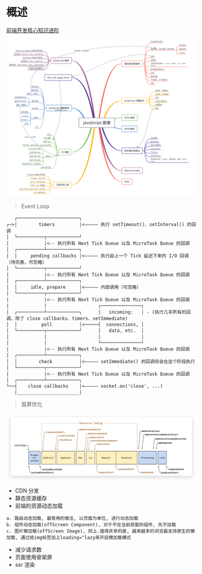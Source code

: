 # 概述

[前端开发核心知识进阶](https://gitbook.cn/gitchat/column/5c91c813968b1d64b1e08fde/topic/5c99bd37ccb24267c1d01ac7)

![知识图谱](../imgs/jsMap.png)

> Event Loop

```
   ┌───────────────────────┐
┌─>│        timers         │<————— 执行 setTimeout()、setInterval() 的回调
│  └──────────┬────────────┘
|             |<-- 执行所有 Next Tick Queue 以及 MicroTask Queue 的回调
│  ┌──────────┴────────────┐
│  │     pending callbacks │<————— 执行由上一个 Tick 延迟下来的 I/O 回调（待完善，可忽略）
│  └──────────┬────────────┘
|             |<-- 执行所有 Next Tick Queue 以及 MicroTask Queue 的回调
│  ┌──────────┴────────────┐
│  │     idle, prepare     │<————— 内部调用（可忽略）
│  └──────────┬────────────┘
|             |<-- 执行所有 Next Tick Queue 以及 MicroTask Queue 的回调
|             |                   ┌───────────────┐
│  ┌──────────┴────────────┐      │   incoming:   │ - (执行几乎所有的回调，除了 close callbacks、timers、setImmediate)
│  │         poll          │<─────┤  connections, │
│  └──────────┬────────────┘      │   data, etc.  │
│             |                   |               |
|             |                   └───────────────┘
|             |<-- 执行所有 Next Tick Queue 以及 MicroTask Queue 的回调
|  ┌──────────┴────────────┐
│  │        check          │<————— setImmediate() 的回调将会在这个阶段执行
│  └──────────┬────────────┘
|             |<-- 执行所有 Next Tick Queue 以及 MicroTask Queue 的回调
│  ┌──────────┴────────────┐
└──┤    close callbacks    │<————— socket.on('close', ...)
   |_______________________|
```

> 首屏优化

![performance](../imgs/performance.jpg)

- CDN 分发
- 静态资源缓存
- 前端的资源动态加载

```
a. 路由动态加载, 最常用的做法, 以页面为单位, 进行动态加载
b. 组件动态加载(offScreen Component), 对于不在当前视窗的组件, 先不加载
c. 图片懒加载(offScreen Image), 同上.值得庆幸的是, 越来越多的浏览器支持原生的懒加载, 通过给img标签加上loading="lazy来开启懒加载模式
```

- 减少请求数
- 页面使用骨架屏
- ssr 渲染
